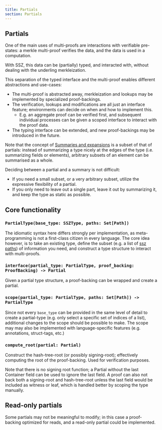 ```yaml
---
title: Partials
section: Partials
---
```


## Partials

One of the main uses of multi-proofs are interactions with verifiable pre-states: a merkle multi-proof verifies the data, and the data is used in a computation.

With SSZ, this data can be (partially) typed, and interacted with, without dealing with the underling merkleization.

This separation of the typed interface and the multi-proof enables different abstractions and use-cases:

- The multi-proof is abstracted away, merkleization and lookups may be implemented by specialized proof-backings.
- The verification, lookups and modifications are all just an interface feature;
  environments can decide on when and how to implement this.
  - E.g. an aggregate proof can be verified first, and subsequent individual processes can be given a scoped interface to interact with the proof data.
- The typing interface can be extended, and new proof-backings may be introduced in the future.

Note that the concept of [Summaries and expansions](../navigation/summaries_expansions.md) is a subset of that of partials:
instead of summarizing a type nicely at the edges of the type (i.e. summarizing fields or elements),
arbitrary subsets of an element can be summarised as a whole.

Deciding between a partial and a summary is not difficult:

- If you need a small subset, or a very arbitrary subset, utilize the expressive flexibility of a partial.
- If you only need to leave out a single part, leave it out by summarizing it, and keep the type as static as possible.

## Core functionality

### `PartialType(base_type: SSZType, paths: Set[Path])`

The idiomatic syntax here differs strongly per implementation, as meta-programming is not a first-class citizen in every language.
The core idea however, is to take an existing type, define the subset (e.g. a list of [ssz paths](../navigation/paths.md)) of information you need,
and construct a type structure to interact with multi-proofs.

### `interface(partial_type: PartialType, proof_backing: ProofBacking) -> Partial`

Given a partial type structure, a proof-backing can be wrapped and create a partial.

### `scope(partial_type: PartialType, paths: Set[Path]) -> PartialType`

Since not every `base_type` can be provided in the same level of detail to create a partial-type
(e.g. only select a specific set of indices of a list), additional changes to the scope should be possible to make.
The scope may may also be implemented with language-specific features (e.g. annotations, struct-tags, etc.)

### `compute_root(partial: Partial)`

Construct the hash-tree-root (or possibly signing-root); effectively computing the root of the proof-backing. Used for verification purposes.

Note that there is no signing root function; a Partial without the last Container field can be used to ignore the last field.
A proof can also not back both a signing-root and hash-tree-root unless the last field would be included as witness or leaf, which is handled better by scoping the type manually.

## Read-only partials

Some partials may not be meaningful to modify; in this case a proof-backing optimized for reads, and a read-only partial could be implemented.
